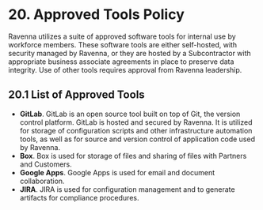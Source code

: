 # 20. Approved Tools Policy

Ravenna utilizes a suite of approved software tools for internal use by workforce members. These software tools are either self-hosted, with security managed by Ravenna, or they are hosted by a Subcontractor with appropriate business associate agreements in place to preserve data integrity. Use of other tools requires approval from Ravenna leadership.

## 20.1 List of Approved Tools

* **GitLab**. GitLab is an open source tool built on top of Git, the version control platform. GitLab is hosted and secured by Ravenna. It is utilized for storage of configuration scripts and other infrastructure automation tools, as well as for source and version control of application code used by Ravenna.
* **Box**. Box is used for storage of files and sharing of files with Partners and Customers.
* **Google Apps**. Google Apps is used for email and document collaboration.
* **JIRA**. JIRA is used for configuration management and to generate artifacts for compliance procedures.
